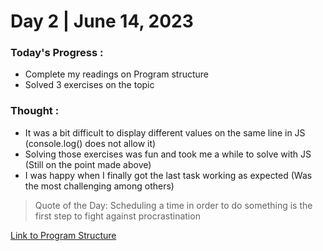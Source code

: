 # Day 2 | June 14, 2023

### Today's Progress :
- Complete my readings on Program structure
- Solved 3 exercises on the topic

### Thought :
- It was a bit difficult to display different values on the same line in JS (console.log() does not allow it) 
- Solving those exercises was fun and took me a while to solve with JS (Still on the point made above)
- I was happy when I finally got the last task working as expected (Was the most challenging among others)
  
> Quote of the Day: Scheduling a time in order to do something is the first step to fight against procrastination
>

[Link to Program Structure](https://eloquentjavascript.net/02_program_structure.html)